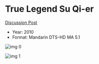 # True Legend Su Qi-er

[Discussion Post](https://www.avsforum.com/threads/bass-eq-for-filtered-movies.2995212/post-59854316)

* Year: 2010
* Format: Mandarin DTS-HD MA 5.1

![img 0](https://i.imgur.com/SQqCzUl.jpg)

![img 1](https://i.imgur.com/2PKUOzP.png)

